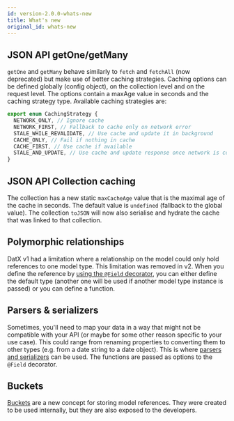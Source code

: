 ```yaml
---
id: version-2.0.0-whats-new
title: What's new
original_id: whats-new
---
```


## JSON API getOne/getMany

`getOne` and `getMany` behave similarly to `fetch` and `fetchAll` (now deprecated) but make use of better caching strategies.
Caching options can be defined globally (config object), on the collection level and on the request level. The options contain a maxAge value in seconds and the caching strategy type. Available caching strategies are:

```typescript
export enum CachingStrategy {
  NETWORK_ONLY, // Ignore cache
  NETWORK_FIRST, // Fallback to cache only on network error
  STALE_WHILE_REVALIDATE, // Use cache and update it in background
  CACHE_ONLY, // Fail if nothing in cache
  CACHE_FIRST, // Use cache if available
  STALE_AND_UPDATE, // Use cache and update response once network is complete
}
```

## JSON API Collection caching

The collection has a new static `maxCacheAge` value that is the maximal age of the cache in seconds. The default value is `undefined` (fallback to the global value).
The collection `toJSON` will now also serialise and hydrate the cache that was linked to that collection.

## Polymorphic relationships

DatX v1 had a limitation where a relationship on the model could only hold references to one model type. This limitation was removed in v2. When you define the reference by [using the `@Field` decorator](../attribute#polymorphic-relationships), you can either define the default type (another one will be used if another model type instance is passed) or you can define a function.

## Parsers & serializers

Sometimes, you'll need to map your data in a way that might not be compatible with your API (or maybe for some other reason specific to your use case). This could range from renaming properties to converting them to other types (e.g. from a date string to a date object). This is where [parsers and serializers](../attribute) can be used. The functions are passed as options to the `@Field` decorator.

## Buckets

[Buckets](../bucket) are a new concept for storing model references. They were created to be used internally, but they are also exposed to the developers.
